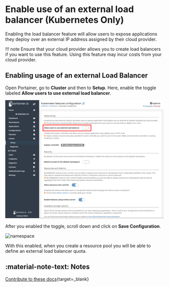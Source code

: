 # Enable use of an external load balancer (Kubernetes Only)

Enabling the load balancer feature will allow users to expose applications they deploy over an external IP address assigned by their cloud provider.

!!! note
    Ensure that your cloud provider allows you to create load balancers if you want to use this feature. Using this feature may incur costs from your cloud provider.

## Enabling usage of an external Load Balancer

Open Portainer, go to <b>Cluster</b> and then to <b>Setup</b>. Here, enable the toggle labeled <b>Allow users to use external load balancer</b>.

![namespace](assets/lb.png)

After you enabled the toggle, scroll down and click on <b>Save Configuration</b>.

![namespace](assets/save_conf.png)

With this enabled, when you create a resource pool you will be able to define an external load balancer quota. 

## :material-note-text: Notes

[Contribute to these docs](https://github.com/portainer/portainer-docs/blob/master/contributing.md){target=_blank}